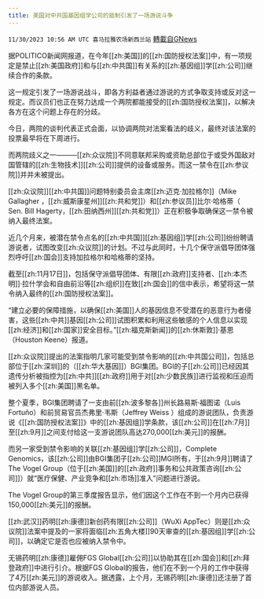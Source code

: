 ```yaml
---
title: 美国对中共国基因组学公司的抵制引发了一场游说斗争
---
```

`11/30/2023 10:56 AM UTC 喜马拉雅农场新西兰站` [轉載自GNews](https://gnews.org/articles/2053822)

据POLITICO新闻网报道，在今年[[zh:美国]]的[[zh:国防授权法案]]中，有一项规定是禁止[[zh:美国政府]]和与[[zh:中共国]]有关系的[[zh:基因组]]学[[zh:公司]]继续合作的条款。

这一规定引发了一场游说战斗，即各方利益者通过游说的方式争取支持或反对这一规定。而议员们也正在努力达成一个两院都能接受的[[zh:国防授权法案]]，以解决各方在这个问题上存在的分歧。

今日，两院的谈判代表正式会面，以协调两院对法案看法的歧义，最终对该法案的投票最早将在下周进行。

而两院歧义之一———[[zh:众议院]]不同意联邦采购或资助总部位于或受外国敌对国管辖的[[zh:生物技术]][[zh:公司]]提供的设备或服务。而这一禁令在[[zh:参议院]]并并未被提出。

[[zh:众议院]][[zh:中共国]]问题特别委员会主席[[zh:迈克·加拉格尔]]（Mike Gallagher ，[[zh:威斯康星州]][[zh:共和党]]）和[[zh:参议员]]比尔·哈格蒂（ Sen. Bill Hagerty，[[zh:田纳西州]][[zh:共和党]]）正在积极争取确保这一禁令被纳入最终法案。

近几个月来，被潜在禁令点名的[[zh:中共国]][[zh:基因组]]学[[zh:公司]]纷纷聘请游说者，试图改变[[zh:众议院]]的计划。不过与此同时，十几个保守派倡导团体强烈呼吁[[zh:国会]]支持加拉格尔和哈格蒂的坚持。

截至[[zh:11月17日]]，包括保守派倡导团体、有限[[zh:政府]]支持者、[[zh:本杰明]]·拉什学会和自由前沿等[[zh:组织]]在致[[zh:国会]]的信中表示，希望将这一禁令纳入最终的[[zh:国防授权法案]]。

“建立必要的保障措施，以确保[[zh:美国]]人的基因信息不受潜在的恶意行为者侵害，这些[[zh:中共]]基因[[zh:公司]]试图积累和利用这些敏感的个人信息以实现[[zh:经济]]和[[zh:国家]]安全目标。”[[zh:福克斯新闻]]的[[zh:休斯敦]]·基恩（Houston Keene）报道。

[[zh:众议院]]提出的法案指明几家可能受到禁令影响的[[zh:中共国公司]]，包括总部位于[[zh:深圳]]的（[[zh:华大基因]]）BGI集团。BGI的子[[zh:公司]]已经因其遗传分析被指控为[[zh:中共]][[zh:政府]]用于对[[zh:少数民族]]进行监视和压迫而被列入多个[[zh:美国]]黑名单。

整个夏季，BGI集团聘请了一支由前[[zh:波多黎各]]州长路易斯·福图诺（Luis Fortuño）和前贸易官员杰弗里·韦斯（Jeffrey Weiss ）组成的游说团队，负责游说《[[zh:国防授权法案]]》中的[[zh:基因组]]学条款，该[[zh:公司]]在[[zh:7月]]至[[zh:9月]]之间支付给这一支游说团队高达270,000[[zh:美元]]的报酬。

而另一家受到禁令影响的关联[[zh:基因组]]学[[zh:公司]]，Complete Genomics，该[[zh:公司]]由BGI集团子[[zh:公司]]MGI所有，于[[zh:9月]]聘请了The Vogel Group（位于[[zh:美国]]的[[zh:政府]]事务和公共政策咨询[[zh:公司]]）就“医疗保健、产业竞争和[[zh:市场]]准入”问题进行游说。

The Vogel Group的第三季度报告显示，他们因这个工作在不到一个月内已获得150,000[[zh:美元]]的报酬。

[[zh:武汉]]药明[[zh:康德]]新创药有限[[zh:公司]]（WuXi AppTec）则是[[zh:众议院]]法案中提及的一家将面临[[zh:五角大楼]]90天审查的[[zh:基因组]]学[[zh:公司]]，以确定它是否也应被纳入禁令中。

无锡药明[[zh:康德]]雇佣FGS Global[[zh:公司]]以协助其在[[zh:国会]]和[[zh:拜登政府]]中进行引介。根据FGS Global的报告，他们在不到一个月的工作中获得了4万[[zh:美元]]的游说收入。据透露，上个月，无锡药明[[zh:康德]]还注册了首位内部游说人员。
